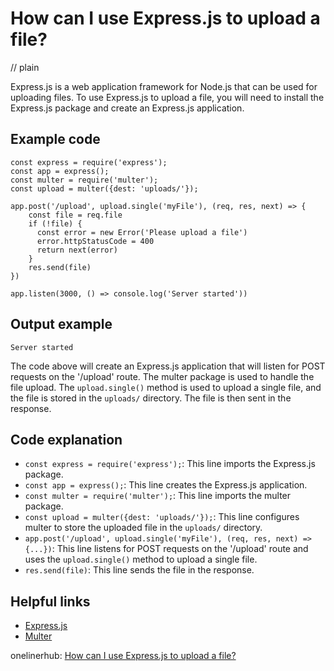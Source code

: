 # How can I use Express.js to upload a file?
// plain

Express.js is a web application framework for Node.js that can be used for uploading files. To use Express.js to upload a file, you will need to install the Express.js package and create an Express.js application.

## Example code

```
const express = require('express');
const app = express();
const multer = require('multer');
const upload = multer({dest: 'uploads/'});

app.post('/upload', upload.single('myFile'), (req, res, next) => {
    const file = req.file
    if (!file) {
      const error = new Error('Please upload a file')
      error.httpStatusCode = 400
      return next(error)
    }
    res.send(file)
})

app.listen(3000, () => console.log('Server started'))
```

## Output example

```
Server started
```

The code above will create an Express.js application that will listen for POST requests on the '/upload' route. The multer package is used to handle the file upload. The `upload.single()` method is used to upload a single file, and the file is stored in the `uploads/` directory. The file is then sent in the response.

## Code explanation

- `const express = require('express');`: This line imports the Express.js package.
- `const app = express();`: This line creates the Express.js application.
- `const multer = require('multer');`: This line imports the multer package.
- `const upload = multer({dest: 'uploads/'});`: This line configures multer to store the uploaded file in the `uploads/` directory.
- `app.post('/upload', upload.single('myFile'), (req, res, next) => {...})`: This line listens for POST requests on the '/upload' route and uses the `upload.single()` method to upload a single file.
- `res.send(file)`: This line sends the file in the response.

## Helpful links
- [Express.js](https://expressjs.com/)
- [Multer](https://www.npmjs.com/package/multer)

onelinerhub: [How can I use Express.js to upload a file?](https://onelinerhub.com/expressjs/how-can-i-use-express-js-to-upload-a-file-1687213187)